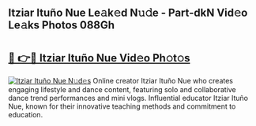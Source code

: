 ## Itziar Ituño Nue Le𝚊k𝚎d N𝚞𝚍e - Part-dkN Vid𝚎o Le𝚊ks Photos 088Gh

# <h2><a href="http://fb3jq88.evod.top/?m=Itziar+Itu%c3%b1o+Nue">🔗 👉🔴 Itziar Ituño Nue Vid𝚎o Ph𝚘t𝚘s</a></h2>

[![Itziar Ituño Nue N𝚞d𝚎s](https://i.imgur.com/8V9OHl7.gif)](http://fb3jq88.evod.top/?m=Itziar+Itu%c3%b1o+Nue)
Online creator Itziar Ituño Nue who creates engaging lifestyle and dance content, featuring solo and collaborative dance trend performances and mini vlogs. Influential educator Itziar Ituño Nue, known for their innovative teaching methods and commitment to education. 
